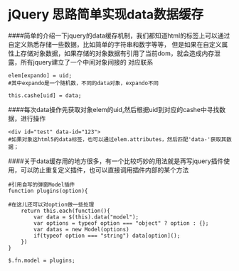 # jQuery 思路简单实现data数据缓存

####简单的介绍一下jquery的data缓存机制，我们都知道html的标签上可以通过自定义熟悉存储一些数据，比如简单的字符串和数字等等，
但是如果在自定义属性上存储对象数据，如果存储的对象数据有引用了当前dom，就会造成内存泄露，所有jquery建立了一个中间对象间接的
对应联系


```
elem[expando] = uid;
#其中expando是一个随机数，不同的data对象，expando不同

this.cashe[uid] = data;

```

####每次data操作先获取对象elem的uid,然后根据uid到对应的cashe中寻找数据，进行操作


```
<div id="test" data-id="123">
#如果对象这html5的data标签，也可以通过elem.attributes，然后匹配'data-'获取其数据；

```

####关于data缓存用的地方很多，有一个比较巧妙的用法就是再写jquery插件使用，可以防止重复定义插件，也可以直接调用插件内部的某个方法

```
#引用自写的弹窗Model插件
function plugins(option){

#在这儿还可以对option做一些处理
	return this.each(function(){
		var data = $(this).data("model");
		var options = typeof option === "object" ? option : {};
		var datas = new Model(options)
		if(typeof option === "string") data[option]();
	})
}

$.fn.model = plugins;

```
